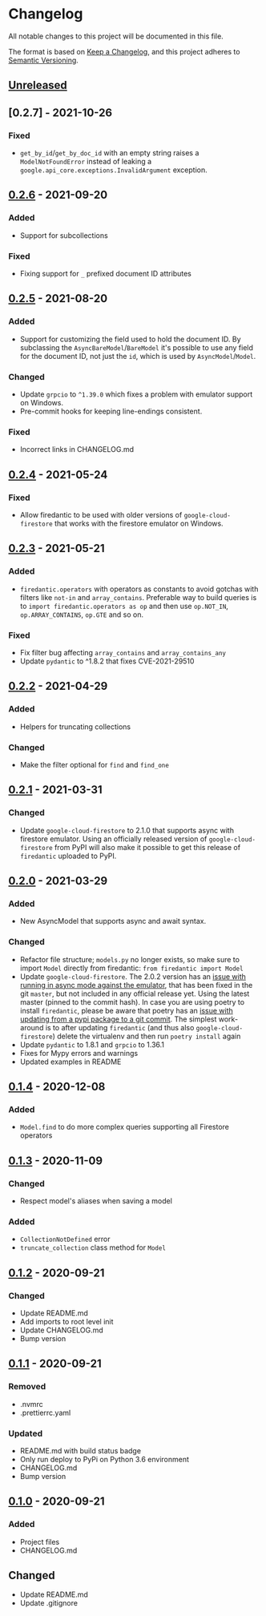 # Changelog

All notable changes to this project will be documented in this file.

The format is based on [Keep a Changelog](https://keepachangelog.com/en/1.1.0/),
and this project adheres to
[Semantic Versioning](https://semver.org/spec/v2.0.0.html).

## [Unreleased]

## [0.2.7] - 2021-10-26

### Fixed
- `get_by_id`/`get_by_doc_id` with an empty string raises a `ModelNotFoundError` instead
of leaking a `google.api_core.exceptions.InvalidArgument` exception.

## [0.2.6] - 2021-09-20

### Added
- Support for subcollections

### Fixed
- Fixing support for `_` prefixed document ID attributes

## [0.2.5] - 2021-08-20

### Added
- Support for customizing the field used to hold the document ID. By subclassing the
  `AsyncBareModel`/`BareModel` it's possible to use any field for the document ID, not
  just the `id`, which is used by `AsyncModel`/`Model`.

### Changed
- Update `grpcio` to `^1.39.0` which fixes a problem with emulator support on Windows.
- Pre-commit hooks for keeping line-endings consistent.

### Fixed
- Incorrect links in CHANGELOG.md

## [0.2.4] - 2021-05-24

### Fixed

- Allow firedantic to be used with older versions of `google-cloud-firestore` that
  works with the firestore emulator on Windows.

## [0.2.3] - 2021-05-21

### Added
- `firedantic.operators` with operators as constants to avoid gotchas with filters like
  `not-in` and `array_contains`. Preferable way to build queries is to
  `import firedantic.operators as op` and then use
  `op.NOT_IN`, `op.ARRAY_CONTAINS`, `op.GTE` and so on.

### Fixed

- Fix filter bug affecting `array_contains` and `array_contains_any`
- Update `pydantic` to ^1.8.2 that fixes CVE-2021-29510

## [0.2.2] - 2021-04-29

### Added

- Helpers for truncating collections

### Changed

- Make the filter optional for `find` and `find_one`


## [0.2.1] - 2021-03-31

### Changed

- Update `google-cloud-firestore` to 2.1.0 that supports async with firestore
  emulator. Using an officially released version of `google-cloud-firestore`
  from PyPI will also make it possible to get this release of `firedantic`
  uploaded to PyPI.

## [0.2.0] - 2021-03-29

### Added

- New AsyncModel that supports async and await syntax.

### Changed

- Refactor file structure; `models.py` no longer exists, so make sure to import
  `Model` directly from firedantic: `from firedantic import Model`
- Update `google-cloud-firestore`. The 2.0.2 version has an [issue
  with running in async mode against the emulator](https://github.com/googleapis/python-firestore/issues/286),
  that has been fixed in the git `master`, but not included in any official
  release yet. Using the latest master (pinned to the commit hash). In case you
  are using poetry to install `firedantic`, please be aware that poetry has an
  [issue with updating from a pypi package to a git
  commit](https://github.com/python-poetry/poetry/issues/3803).
  The simplest work-around is to after updating `firedantic` (and thus also
  `google-cloud-firestore`) delete the virtualenv and then run `poetry install`
  again
- Update `pydantic` to 1.8.1 and `grpcio` to 1.36.1
- Fixes for Mypy errors and warnings
- Updated examples in README


## [0.1.4] - 2020-12-08

### Added

- `Model.find` to do more complex queries supporting all Firestore operators

## [0.1.3] - 2020-11-09

### Changed

- Respect model's aliases when saving a model

### Added

- `CollectionNotDefined` error
- `truncate_collection` class method for `Model`

## [0.1.2] - 2020-09-21

### Changed

- Update README.md
- Add imports to root level init
- Update CHANGELOG.md
- Bump version

## [0.1.1] - 2020-09-21

### Removed

- .nvmrc
- .prettierrc.yaml

### Updated

- README.md with build status badge
- Only run deploy to PyPi on Python 3.6 environment
- CHANGELOG.md
- Bump version

## [0.1.0] - 2020-09-21

### Added

- Project files
- CHANGELOG.md

## Changed

- Update README.md
- Update .gitignore

[Unreleased]: https://github.com/digitalliving/firedantic/compare/0.2.7...HEAD
[0.2.6]: https://github.com/digitalliving/firedantic/compare/0.2.6...0.2.7
[0.2.6]: https://github.com/digitalliving/firedantic/compare/0.2.5...0.2.6
[0.2.5]: https://github.com/digitalliving/firedantic/compare/0.2.4...0.2.5
[0.2.4]: https://github.com/digitalliving/firedantic/compare/0.2.3...0.2.4
[0.2.3]: https://github.com/digitalliving/firedantic/compare/0.2.2...0.2.3
[0.2.2]: https://github.com/digitalliving/firedantic/compare/0.2.1...0.2.2
[0.2.1]: https://github.com/digitalliving/firedantic/compare/0.2.0...0.2.1
[0.2.0]: https://github.com/digitalliving/firedantic/compare/0.1.4...0.2.0
[0.1.4]: https://github.com/digitalliving/firedantic/compare/0.1.3...0.1.4
[0.1.3]: https://github.com/digitalliving/firedantic/compare/0.1.2...0.1.3
[0.1.2]: https://github.com/digitalliving/firedantic/compare/0.1.1...0.1.2
[0.1.1]: https://github.com/digitalliving/firedantic/compare/0.1.0...0.1.1
[0.1.0]: https://github.com/digitalliving/firedantic/releases/tag/0.1.0
